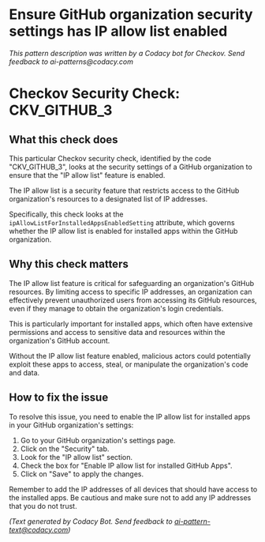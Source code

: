 # Ensure GitHub organization security settings has IP allow list enabled

_This pattern description was written by a Codacy bot for Checkov. Send feedback to ai-patterns@codacy.com_

# Checkov Security Check: CKV_GITHUB_3

## What this check does

This particular Checkov security check, identified by the code "CKV_GITHUB_3", looks at the security settings of a GitHub organization to ensure that the "IP allow list" feature is enabled.

The IP allow list is a security feature that restricts access to the GitHub organization's resources to a designated list of IP addresses.

Specifically, this check looks at the `ipAllowListForInstalledAppsEnabledSetting` attribute, which governs whether the IP allow list is enabled for installed apps within the GitHub organization.

## Why this check matters

The IP allow list feature is critical for safeguarding an organization's GitHub resources. By limiting access to specific IP addresses, an organization can effectively prevent unauthorized users from accessing its GitHub resources, even if they manage to obtain the organization's login credentials.

This is particularly important for installed apps, which often have extensive permissions and access to sensitive data and resources within the organization's GitHub account.

Without the IP allow list feature enabled, malicious actors could potentially exploit these apps to access, steal, or manipulate the organization's code and data.

## How to fix the issue

To resolve this issue, you need to enable the IP allow list for installed apps in your GitHub organization's settings:

1. Go to your GitHub organization's settings page.
2. Click on the "Security" tab.
3. Look for the "IP allow list" section.
4. Check the box for "Enable IP allow list for installed GitHub Apps".
5. Click on "Save" to apply the changes.

Remember to add the IP addresses of all devices that should have access to the installed apps. Be cautious and make sure not to add any IP addresses that you do not trust.

_(Text generated by Codacy Bot. Send feedback to ai-pattern-text@codacy.com)_
